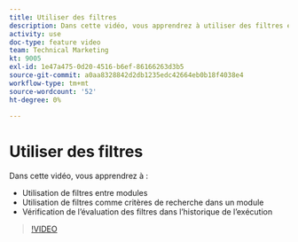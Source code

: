 ```yaml
---
title: Utiliser des filtres
description: Dans cette vidéo, vous apprendrez à utiliser des filtres entre les modules et au sein d’un module, ainsi qu’à consulter l’historique d’exécution, le tout dans [!DNL Adobe Workfront Fusion].
activity: use
doc-type: feature video
team: Technical Marketing
kt: 9005
exl-id: 1e47a475-0d20-4516-b6ef-86166263d3b5
source-git-commit: a0aa8328842d2db1235edc42664eb0b18f4038e4
workflow-type: tm+mt
source-wordcount: '52'
ht-degree: 0%

---
```


# Utiliser des filtres

Dans cette vidéo, vous apprendrez à :

* Utilisation de filtres entre modules
* Utilisation de filtres comme critères de recherche dans un module
* Vérification de l’évaluation des filtres dans l’historique de l’exécution

>[!VIDEO](https://video.tv.adobe.com/v/335265/?quality=12)
